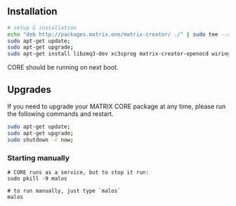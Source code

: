 ## Installation
```bash
# setup & installation
echo "deb http://packages.matrix.one/matrix-creator/ ./" | sudo tee --append /etc/apt/sources.list;
sudo apt-get update;
sudo apt-get upgrade;
sudo apt-get install libzmq3-dev xc3sprog matrix-creator-openocd wiringpi cmake g++ git;
```

CORE should be running on next boot.

## Upgrades
If you need to upgrade your MATRIX CORE package at any time, please run the following commands and restart.
```bash
sudo apt-get update;
sudo apt-get upgrade;
sudo shutdown -r now;
```


### Starting manually
```
# CORE runs as a service, but to stop it run:
sudo pkill -9 malos

# to run manually, just type `malos`
malos
```